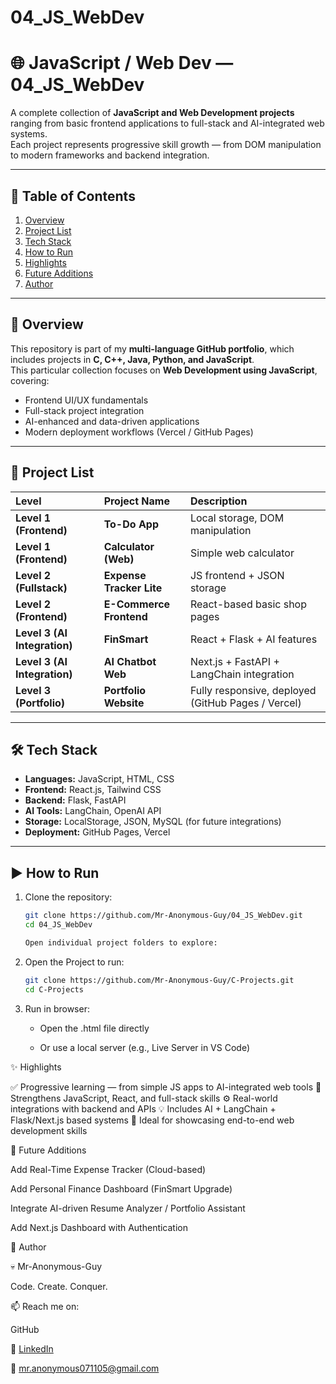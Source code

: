 # 04_JS_WebDev

# 🌐 JavaScript / Web Dev — 04_JS_WebDev

A complete collection of **JavaScript and Web Development projects** ranging from basic frontend applications to full-stack and AI-integrated web systems.  
Each project represents progressive skill growth — from DOM manipulation to modern frameworks and backend integration.

---

## 🧭 Table of Contents

1. [Overview](#overview)
2. [Project List](#project-list)
3. [Tech Stack](#tech-stack)
4. [How to Run](#how-to-run)
5. [Highlights](#highlights)
6. [Future Additions](#future-additions)
7. [Author](#author)

---

## 🚀 Overview

This repository is part of my **multi-language GitHub portfolio**, which includes projects in **C, C++, Java, Python, and JavaScript**.  
This particular collection focuses on **Web Development using JavaScript**, covering:

- Frontend UI/UX fundamentals  
- Full-stack project integration  
- AI-enhanced and data-driven applications  
- Modern deployment workflows (Vercel / GitHub Pages)

---

## 🧩 Project List

| Level | Project Name | Description |
|:------|:--------------|:-------------|
| **Level 1 (Frontend)** | **To-Do App** | Local storage, DOM manipulation |
| **Level 1 (Frontend)** | **Calculator (Web)** | Simple web calculator |
| **Level 2 (Fullstack)** | **Expense Tracker Lite** | JS frontend + JSON storage |
| **Level 2 (Frontend)** | **E-Commerce Frontend** | React-based basic shop pages |
| **Level 3 (AI Integration)** | **FinSmart** | React + Flask + AI features |
| **Level 3 (AI Integration)** | **AI Chatbot Web** | Next.js + FastAPI + LangChain integration |
| **Level 3 (Portfolio)** | **Portfolio Website** | Fully responsive, deployed (GitHub Pages / Vercel) |

---

## 🛠️ Tech Stack

- **Languages:** JavaScript, HTML, CSS  
- **Frontend:** React.js, Tailwind CSS  
- **Backend:** Flask, FastAPI  
- **AI Tools:** LangChain, OpenAI API  
- **Storage:** LocalStorage, JSON, MySQL (for future integrations)  
- **Deployment:** GitHub Pages, Vercel  

---

## ▶️ How to Run

1. Clone the repository:
   ```bash
   git clone https://github.com/Mr-Anonymous-Guy/04_JS_WebDev.git
   cd 04_JS_WebDev

   Open individual project folders to explore:

2. Open the Project  to run:
   ```bash
   git clone https://github.com/Mr-Anonymous-Guy/C-Projects.git
   cd C-Projects

3. Run in browser:

   - Open the .html file directly

   - Or use a local server (e.g., Live Server in VS Code)

✨ Highlights

✅ Progressive learning — from simple JS apps to AI-integrated web tools
🧠 Strengthens JavaScript, React, and full-stack skills
⚙️ Real-world integrations with backend and APIs
💡 Includes AI + LangChain + Flask/Next.js based systems
🎯 Ideal for showcasing end-to-end web development skills

🔮 Future Additions

Add Real-Time Expense Tracker (Cloud-based)

Add Personal Finance Dashboard (FinSmart Upgrade)

Integrate AI-driven Resume Analyzer / Portfolio Assistant

Add Next.js Dashboard with Authentication

👤 Author

💀 Mr-Anonymous-Guy

Code. Create. Conquer.

📫 Reach me on:

GitHub

💼 [LinkedIn](https://www.linkedin.com/in/Mr-Anonymous-Guy/)  

📧 mr.anonymous071105@gmail.com



